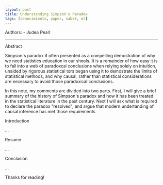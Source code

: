 ```yaml
---
layout: post
title: Understanding Simpson's Paradox
tags: [conocimiento, paper, saber, ml]
---
```


<!--Resumen-->

Authors:
    - Judea Pearl

---
<!--more-->

Abstract

Simpson's paradox if often presented as a compelling demostration of why we need statistics education in our shools.
It is a remainder of how easy it is to fall into a web of paradoxcal conclusions when relying solely on intuition, unaided by rigorous statistical tors began using it to demostrate the limits of statistical methods, and why causal, rather than statistical considerations are necessary to avoid those paradoxical conclusions.

In this note, my comments are divided into two parts. First, I will give a brief summary  of the history of Simpson's paradox and how it has been treated in the statistical literature in the past century. Next I will ask what is required to declare the paradox "resolved", and argue that modern undertanding of causal inference has met those requirements.

Introduction

...

Resume

...

Conclusion

...
  
Thanks for reading!